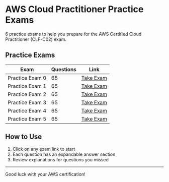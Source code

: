# AWS Cloud Practitioner Practice Exams

6 practice exams to help you prepare for the AWS Certified Cloud Practitioner (CLF-C02) exam.

## Practice Exams

| Exam | Questions | Link |
|------|-----------|------|
| Practice Exam 0 | 65 | [Take Exam](practice-exam/practice-exam-1.md) |
| Practice Exam 1 | 65 | [Take Exam](practice-exam/practice-exam-2.md) |
| Practice Exam 2 | 65 | [Take Exam](practice-exam/practice-exam-3.md) |
| Practice Exam 3 | 65 | [Take Exam](practice-exam/practice-exam-4.md) |
| Practice Exam 4 | 65 | [Take Exam](practice-exam/practice-exam-5.md) |
| Practice Exam 5 | 65 | [Take Exam](practice-exam/practice-exam-6.md) |

## How to Use

1. Click on any exam link to start
2. Each question has an expandable answer section
3. Review explanations for questions you missed

---

Good luck with your AWS certification!
